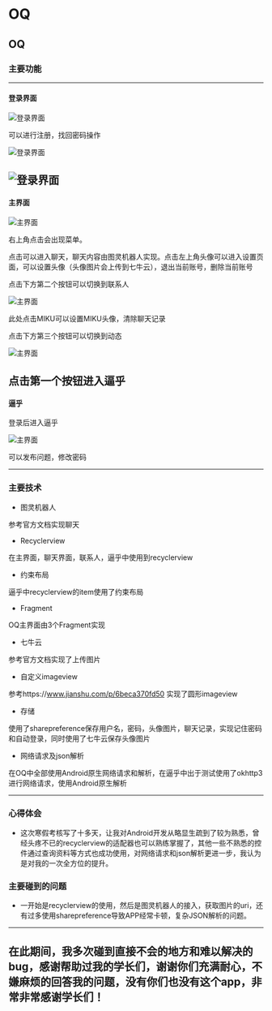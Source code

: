# OQ
## OQ
### 主要功能
---
#### 登录界面
 ![登录界面](http://q59jhs5xi.bkt.clouddn.com/main.jpg)
   
 可以进行注册，找回密码操作
   
 ![登录界面]( http://q59jhs5xi.bkt.clouddn.com/152351.jpg)
   
 ![登录界面](http://q59jhs5xi.bkt.clouddn.com/152434.jpg)
 ---
 #### 主界面
 ![主界面](http://q59jhs5xi.bkt.clouddn.com/152600.jpg)
   
   右上角点击会出现菜单。
     
   点击可以进入聊天，聊天内容由图灵机器人实现。点击左上角头像可以进入设置页面，可以设置头像（头像图片会上传到七牛云），退出当前账号，删除当前账号
     
   点击下方第二个按钮可以切换到联系人
     
 ![主界面](http://q59jhs5xi.bkt.clouddn.com/friends.jpg)
 
 此处点击MIKU可以设置MIKU头像，清除聊天记录
 
 点击下方第三个按钮可以切换到动态
 
 ![主界面](http://q59jhs5xi.bkt.clouddn.com/qzone.jpg)
 
 点击第一个按钮进入逼乎
 ---
 #### 逼乎
 登录后进入逼乎
 
 ![主界面](http://q59jhs5xi.bkt.clouddn.com/bihu.jpg)
 
 可以发布问题，修改密码
 
 
---
### 主要技术
- 图灵机器人

参考官方文档实现聊天
- Recyclerview
  
在主界面，聊天界面，联系人，逼乎中使用到recyclerview
- 约束布局

逼乎中recyclerview的item使用了约束布局
- Fragment

OQ主界面由3个Fragment实现
- 七牛云
  
参考官方文档实现了上传图片
- 自定义imageview

参考https://www.jianshu.com/p/6beca370fd50 实现了圆形imageview
- 存储

使用了sharepreference保存用户名，密码，头像图片，聊天记录，实现记住密码和自动登录，同时使用了七牛云保存头像图片
- 网络请求及json解析

在OQ中全部使用Android原生网络请求和解析，在逼乎中出于测试使用了okhttp3进行网络请求，使用Android原生解析

---
### 心得体会
- 这次寒假考核写了十多天，让我对Android开发从略显生疏到了较为熟悉，曾经头疼不已的recyclerview的适配器也可以熟练掌握了，其他一些不熟悉的控件通过查询资料等方式也成功使用，对网络请求和json解析更进一步，我认为是对我的一次全方位的提升。


### 主要碰到的问题
- 一开始是recyclerview的使用，然后是图灵机器人的接入，获取图片的uri，还有过多使用sharepreference导致APP经常卡顿，复杂JSON解析的问题。

---
## 在此期间，我多次碰到直接不会的地方和难以解决的bug，感谢帮助过我的学长们，谢谢你们充满耐心，不嫌麻烦的回答我的问题，没有你们也没有这个app，非常非常感谢学长们！

